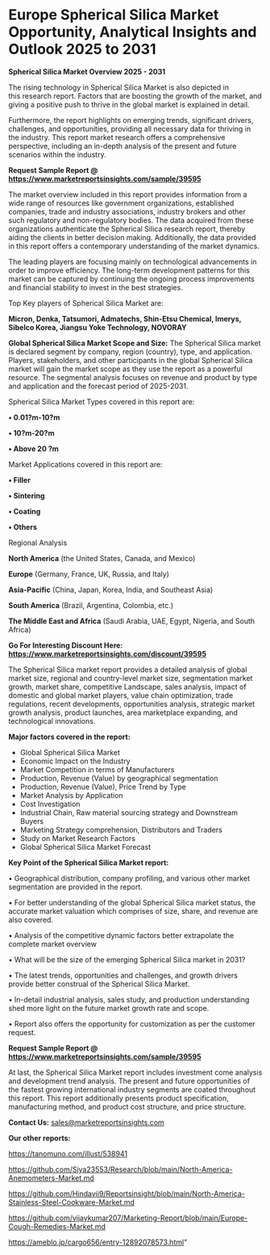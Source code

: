 # Europe Spherical Silica Market Opportunity, Analytical Insights and Outlook 2025 to 2031

<Strong> Spherical Silica Market Overview 2025 - 2031</strong>

The rising technology in Spherical Silica Market is also depicted in this research report. Factors that are boosting the growth of the market, and giving a positive push to thrive in the global market is explained in detail.

Furthermore, the report highlights on emerging trends, significant drivers, challenges, and opportunities, providing all necessary data for thriving in the industry. This report market research offers a comprehensive perspective, including an in-depth analysis of the present and future scenarios within the industry.

<strong>Request Sample Report @ <a href=https://www.marketreportsinsights.com/sample/39595>https://www.marketreportsinsights.com/sample/39595</a></strong>

The market overview included in this report provides information from a wide range of resources like government organizations, established companies, trade and industry associations, industry brokers and other such regulatory and non-regulatory bodies. The data acquired from these organizations authenticate the Spherical Silica research report, thereby aiding the clients in better decision making. Additionally, the data provided in this report offers a contemporary understanding of the market dynamics.

The leading players are focusing mainly on technological advancements in order to improve efficiency. The long-term development patterns for this market can be captured by continuing the ongoing process improvements and financial stability to invest in the best strategies.

Top Key players of Spherical Silica Market are:

<strong>Micron, Denka, Tatsumori, Admatechs, Shin-Etsu Chemical, Imerys, Sibelco Korea, Jiangsu Yoke Technology, NOVORAY</strong>

<strong><b>Global Spherical Silica Market Scope and Size:</b></strong>
The Spherical Silica market is declared segment by company, region (country), type, and application. Players, stakeholders, and other participants in the global Spherical Silica market will gain the market scope as they use the report as a powerful resource. The segmental analysis focuses on revenue and product by type and application and the forecast period of 2025-2031.

Spherical Silica Market Types covered in this report are:

<strong>•  0.01?m-10?m

•  10?m-20?m

•  Above 20 ?m</strong>

Market Applications covered in this report are:

<strong>•  Filler

•  Sintering

•  Coating

•  Others</strong> 

Regional Analysis

<strong>North America</strong> (the United States, Canada, and Mexico)

<strong>Europe</strong> (Germany, France, UK, Russia, and Italy)

<strong>Asia-Pacific</strong> (China, Japan, Korea, India, and Southeast Asia)

<strong>South America</strong> (Brazil, Argentina, Colombia, etc.)

<strong>The Middle East and Africa</strong> (Saudi Arabia, UAE, Egypt, Nigeria, and South Africa)

<strong>Go For Interesting Discount Here: <a href=https://www.marketreportsinsights.com/discount/39595>https://www.marketreportsinsights.com/discount/39595</a></strong>

The Spherical Silica market report provides a detailed analysis of global market size, regional and country-level market size, segmentation market growth, market share, competitive Landscape, sales analysis, impact of domestic and global market players, value chain optimization, trade regulations, recent developments, opportunities analysis, strategic market growth analysis, product launches, area marketplace expanding, and technological innovations.

<strong><b>Major factors covered in the report:</b></strong>
<ul>
  <li>Global Spherical Silica Market </li>
  <li>Economic Impact on the Industry</li>
  <li>Market Competition in terms of Manufacturers</li>
  <li>Production, Revenue (Value) by geographical segmentation</li>
  <li>Production, Revenue (Value), Price Trend by Type</li>
  <li>Market Analysis by Application</li>
  <li>Cost Investigation</li>
  <li>Industrial Chain, Raw material sourcing strategy and Downstream Buyers</li>
  <li>Marketing Strategy comprehension, Distributors and Traders</li>
  <li>Study on Market Research Factors</li>
  <li>Global Spherical Silica Market Forecast</li>
</ul>

<strong><b>Key Point of the Spherical Silica Market report:</b></strong>

• Geographical distribution, company profiling, and various other market segmentation are provided in the report.

• For better understanding of the global Spherical Silica market status, the accurate market valuation which comprises of size, share, and revenue are also covered.

• Analysis of the competitive dynamic factors better extrapolate the complete market overview

• What will be the size of the emerging Spherical Silica market in 2031?

• The latest trends, opportunities and challenges, and growth drivers provide better construal of the Spherical Silica Market.

• In-detail industrial analysis, sales study, and production understanding shed more light on the future market growth rate and scope.

• Report also offers the opportunity for customization as per the customer request.

<strong>Request Sample Report @ <a href=https://www.marketreportsinsights.com/sample/39595>https://www.marketreportsinsights.com/sample/39595</a></strong>

At last, the Spherical Silica Market report includes investment come analysis and development trend analysis. The present and future opportunities of the fastest growing international industry segments are coated throughout this report. This report additionally presents product specification, manufacturing method, and product cost structure, and price structure.

<strong>Contact Us:</strong>
sales@marketreportsinsights.com

<strong>Our other reports:</strong>

<a href=https://tanomuno.com/illust/538941>https://tanomuno.com/illust/538941</a>

<a href=https://github.com/Siya23553/Research/blob/main/North-America-Anemometers-Market.md>https://github.com/Siya23553/Research/blob/main/North-America-Anemometers-Market.md</a>

<a href=https://github.com/Hindavii9/Reportsinsight/blob/main/North-America-Stainless-Steel-Cookware-Market.md>https://github.com/Hindavii9/Reportsinsight/blob/main/North-America-Stainless-Steel-Cookware-Market.md</a>

<a href=https://github.com/vijaykumar207/Marketing-Report/blob/main/Europe-Cough-Remedies-Market.md>https://github.com/vijaykumar207/Marketing-Report/blob/main/Europe-Cough-Remedies-Market.md</a>

<a href=https://ameblo.jp/cargo656/entry-12892078573.html>https://ameblo.jp/cargo656/entry-12892078573.html</a>"
